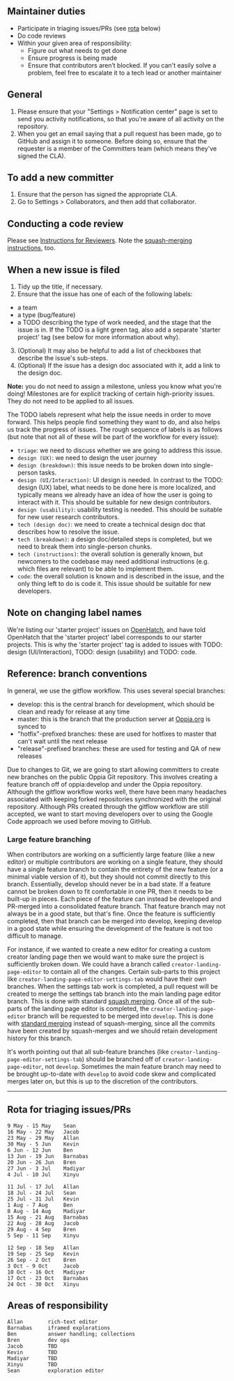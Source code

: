 ## Maintainer duties
- Participate in triaging issues/PRs (see [rota](https://github.com/oppia/oppia/wiki/Instructions-for-Maintainers#rota-for-triaging-issuesprs) below)
- Do code reviews
- Within your given area of responsibility:
  - Figure out what needs to get done
  - Ensure progress is being made
  - Ensure that contributors aren’t blocked. If you can't easily solve a problem, feel free to escalate it to a tech lead or another maintainer

## General
1. Please ensure that your "Settings > Notification center" page is set to send you activity notifications, so that you're aware of all activity on the repository.
2. When you get an email saying that a pull request has been made, go to GitHub and assign it to someone. Before doing so, ensure that the requester is a member of the Committers team (which means they've signed the CLA).

## To add a new committer
1. Ensure that the person has signed the appropriate CLA.
2. Go to Settings > Collaborators, and then add that collaborator.

## Conducting a code review
Please see [Instructions for Reviewers](https://github.com/oppia/oppia/wiki/Instructions-for-Reviewers). Note the [squash-merging instructions](https://github.com/oppia/oppia/wiki/Instructions-for-Reviewers#merging-into-develop), too.

## When a new issue is filed
1. Tidy up the title, if necessary.
2. Ensure that the issue has one of each of the following labels:
  * a team
  * a type (bug/feature)
  * a TODO describing the type of work needed, and the stage that the issue is in. If the TODO is a light green tag, also add a separate 'starter project' tag (see below for more information about why).
3. (Optional) It may also be helpful to add a list of checkboxes that describe the issue's sub-steps.
4. (Optional) If the issue has a design doc associated with it, add a link to the design doc.

**Note:** you do not need to assign a milestone, unless you know what you're doing! Milestones are for explicit tracking of certain high-priority issues. They do not need to be applied to all issues.

The TODO labels represent what help the issue needs in order to move forward. This helps people find something they want to do, and also helps us track the progress of issues. The rough sequence of labels is as follows (but note that not all of these will be part of the workflow for every issue):

* `triage`: we need to discuss whether we are going to address this issue.
* `design (UX)`: we need to design the user journey
* `design (breakdown)`: this issue needs to be broken down into single-person tasks.
* `design (UI/Interaction)`: UI design is needed. In contrast to the TODO: design (UX) label, what needs to be done here is more localized, and typically means we already have an idea of how the user is going to interact with it. This should be suitable for new design contributors.
* `design (usability)`: usability testing is needed. This should be suitable for new user research contributors.
* `tech (design doc)`: we need to create a technical design doc that describes how to resolve the issue.
* `tech (breakdown)`: a design doc/detailed steps is completed, but we need to break them into single-person chunks.
* `tech (instructions)`: the overall solution is generally known, but newcomers to the codebase may need additional instructions (e.g. which files are relevant) to be able to implement them.
* `code`: the overall solution is known and is described in the issue, and the only thing left to do is code it. This issue should be suitable for new developers.

## Note on changing label names
We're listing our 'starter project' issues on [OpenHatch](http://www.openhatch.org), and have told OpenHatch that the 'starter project' label corresponds to our starter projects. This is why the 'starter project' tag is added to issues with TODO: design (UI/Interaction), TODO: design (usability) and TODO: code.

## Reference: branch conventions

In general, we use the gitflow workflow. This uses several special branches:

  * develop: this is the central branch for development, which should be clean and ready for release at any time
  * master: this is the branch that the production server at [Oppia.org](https://www.oppia.org) is synced to
  * "hotfix"-prefixed branches: these are used for hotfixes to master that can't wait until the next release
  * "release"-prefixed branches: these are used for testing and QA of new releases

Due to changes to Git, we are going to start allowing committers to create new branches on the public Oppia Git repository. This involves creating a feature branch off of oppia:develop and under the Oppia repository. Although the gitflow workflow works well, there have been many headaches associated with keeping forked repositories synchronized with the original repository. Although PRs created through the gitflow workflow are still accepted, we want to start moving developers over to using the Google Code approach we used before moving to GitHub.

### Large feature branching

When contributors are working on a sufficiently large feature (like a new editor) or multiple contributors are working on a single feature, they should have a single feature branch to contain the entirety of the new feature (or a minimal viable version of it), but they should not commit directly to this branch. Essentially, develop should never be in a bad state. If a feature cannot be broken down to fit comfortable in one PR, then it needs to be built-up in pieces. Each piece of the feature can instead be developed and PR-merged into a consolidated feature branch. That feature branch may not always be in a good state, but that's fine. Once the feature is sufficiently completed, then that branch can be merged into develop, keeping develop in a good state while ensuring the development of the feature is not too difficult to manage.

For instance, if we wanted to create a new editor for creating a custom creator landing page then we would want to make sure the project is sufficiently broken down. We could have a branch called ``creator-landing-page-editor`` to contain all of the changes. Certain sub-parts to this project like ``creator-landing-page-editor-settings-tab`` would have their own branches. When the settings tab work is completed, a pull request will be created to merge the settings tab branch into the main landing page editor branch. This is done with standard [squash merging](https://github.com/oppia/oppia/wiki/Instructions-for-Reviewers#squash-merging). Once all of the sub-parts of the landing page editor is completed, the ``creator-landing-page-editor`` branch will be requested to be merged into ``develop``. This is done with [standard merging](https://github.com/oppia/oppia/wiki/Instructions-for-Reviewers#standard-merging) instead of squash-merging, since all the commits have been created by squash-merges and we should retain development history for this branch.

It's worth pointing out that all sub-feature branches (like ``creator-landing-page-editor-settings-tab``) should be branched off of ``creator-landing-page-editor``, not ``develop``. Sometimes the main feature branch may need to be brought up-to-date with ``develop`` to avoid code skew and complicated merges later on, but this is up to the discretion of the contributors.

----

## Rota for triaging issues/PRs

```
9 May - 15 May    Sean
16 May - 22 May   Jacob
23 May - 29 May   Allan
30 May - 5 Jun    Kevin
6 Jun - 12 Jun    Ben
13 Jun - 19 Jun   Barnabas
20 Jun - 26 Jun   Bren
27 Jun - 3 Jul    Madiyar
4 Jul - 10 Jul    Xinyu
	
11 Jul - 17 Jul   Allan
18 Jul - 24 Jul   Sean
25 Jul - 31 Jul   Kevin
1 Aug - 7 Aug     Ben
8 Aug - 14 Aug    Madiyar
15 Aug - 21 Aug   Barnabas
22 Aug - 28 Aug   Jacob
29 Aug - 4 Sep    Bren
5 Sep - 11 Sep    Xinyu
	
12 Sep - 18 Sep   Allan
19 Sep - 25 Sep   Kevin
26 Sep - 2 Oct    Bren
3 Oct - 9 Oct     Jacob
10 Oct - 16 Oct   Madiyar
17 Oct - 23 Oct   Barnabas
24 Oct - 30 Oct   Xinyu
```

## Areas of responsibility

```
Allan        rich-text editor
Barnabas     iframed explorations
Ben          answer handling; collections
Bren         dev ops
Jacob        TBD
Kevin        TBD
Madiyar      TBD
Xinyu        TBD
Sean         exploration editor
```
